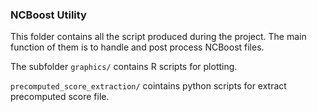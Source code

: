 ### NCBoost Utility

This folder contains all the script produced during the project.
The main function of them is to handle and post process NCBoost files.

The subfolder `graphics/` contains R scripts for plotting.

`precomputed_score_extraction/` cointains python scripts for extract precomputed score file.
